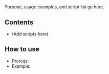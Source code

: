 # <Access Management>

Purpose, usage examples, and script list go here.

## Contents
- (Add scripts here)

## How to use
- Prereqs:
- Example:
